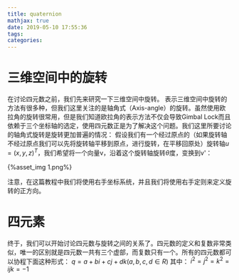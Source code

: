 ```yaml
---
title: quaternion
mathjax: true
date: 2019-05-10 17:55:36
tags:
categories:
---
```

# 三维空间中的旋转
在讨论四元数之前，我们先来研究一下三维空间中旋转。
表示三维空间中旋转的方法有很多种，但我们这里关注的是轴角式（Axis-angle）的旋转。虽然使用欧拉角的旋转很常用，但是我们知道欧拉角的表示方法不仅会导致Gimbal Lock而且依赖于三个坐标轴的选定，使用四元数正是为了解决这个问题。我们这里所要讨论的轴角式旋转是旋转更加普遍的情况：
假设我们有一个经过原点的（如果旋转轴不经过原点我们可以先将旋转轴平移到原点，进行旋转，在平移回原处）旋转轴$u=(x,y,z)^T$，我们希望将一个向量v，沿着这个旋转轴旋转$\theta$度，变换到v'：

{%asset_img 1.png%}

注意，在这篇教程中我们将使用右手坐标系统，并且我们将使用右手定则来定义旋转的正方向。
# 四元素
终于，我们可以开始讨论四元数与旋转之间的关系了。四元数的定义和复数非常类似，唯一的区别就是四元数一共有三个虚部，而复数只有一个。所有的四元数都可以协程下面这种形式：
$q=a+bi+cj+dk (a,b,c,d \in R)$
其中：
$i^2=j^2=k^2=ijk=-1$